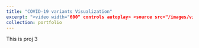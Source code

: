 ```yaml
---
title: "COVID-19 variants Visualization"
excerpt: "<video width="600" controls autoplay> <source src="/images/vis-4-1.mp4" type="video/mp4"> </video>"
collection: portfolio
---
```

This is proj 3